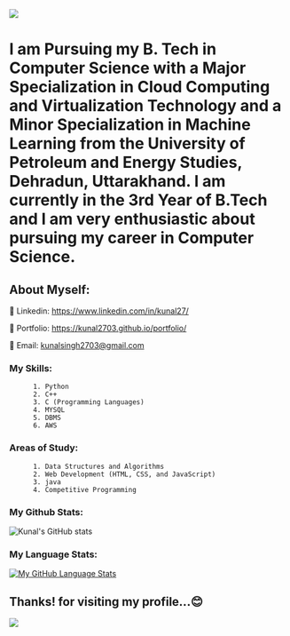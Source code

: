 
<!--#  Hi  I'm  Kunal! <img src="https://raw.githubusercontent.com/MartinHeinz/MartinHeinz/master/wave.gif" width="50px">-->


<img src="https://camo.githubusercontent.com/62aa873c4e9f7f8bdbc215cf109a2867c57f6283b1251dbb23edbda5733e0ed4/68747470733a2f2f726561646d652d747970696e672d7376672e6865726f6b756170702e636f6d3f666f6e743d537469636b2b4e6f2b42696c6c732673697a653d3330266475726174696f6e3d3330303026636f6c6f723d463737393030266c696e65733d48656c6c6f2b2532432b492b616d2b416d69742b4261726d616e3b566572792b676c61642b746f2b7365652b796f75" data-canonical-src="https://readme-typing-svg.herokuapp.com?font=Stick+No+Bills&amp;size=30&amp;duration=3000&amp;color=F77900&amp;lines=Hello+%2C+I+am+Kunal;Welcome+to+my+GitHub+Page;Very+glad+to+see+you" style="max-width: 100%;">

# I am Pursuing my B. Tech in Computer Science with a Major Specialization in Cloud Computing and Virtualization Technology and a Minor Specialization in Machine Learning from the University of Petroleum and Energy Studies, Dehradun, Uttarakhand. I am currently in the 3rd Year of B.Tech and I am very enthusiastic about pursuing my career in Computer Science.


## About Myself:

🔘 Linkedin: https://www.linkedin.com/in/kunal27/

🔘 Portfolio: https://kunal2703.github.io/portfolio/

🔘 Email: kunalsingh2703@gmail.com

### My Skills:
          1. Python
          2. C++
          3. C (Programming Languages)
          4. MYSQL
          5. DBMS
          6. AWS
          
### Areas of Study:
          1. Data Structures and Algorithms
          2. Web Development (HTML, CSS, and JavaScript)
          3. java
          4. Competitive Programming
          

### My Github Stats:
![Kunal's GitHub stats](https://github-readme-stats.vercel.app/api?username=Kunal2703&show_icons=true&theme=radical)

### My Language Stats:
<!--[![Top Langs](https://github-readme-stats.vercel.app/api/top-langs/?username=Kunal2703&langs_count=15)](https://github.com/Kunal2703/github-readme-stats)
![Top Langs](https://github-readme-stats.vercel.app/api/top-langs/?username=Kunal2703&layout=compact&langs_count=10)
![Top Langs](https://github-readme-stats.vercel.app/api/top-langs/?username=Kunal2703&show_icons=true&theme=radical&layout=compact)-->
[![My GitHub Language Stats](https://github-readme-stats.vercel.app/api/top-langs/?username=Kunal2703&&langs_count=10&theme=radical)]()

<!--[Top Langs](https://github-readme-stats.vercel.app/api/top-langs/?username=Kunal2703&theme=radical)-->




## Thanks! for visiting my profile...😊
![](https://komarev.com/ghpvc/?username=Kunal2703&color=brightgreen)

